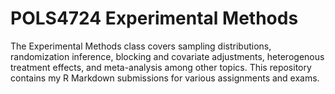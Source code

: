 # POLS4724 Experimental Methods

The Experimental Methods class covers sampling distributions, randomization inference, blocking and covariate adjustments, heterogenous treatment effects, and meta-analysis among other topics. This repository contains my R Markdown submissions for various assignments and exams.
